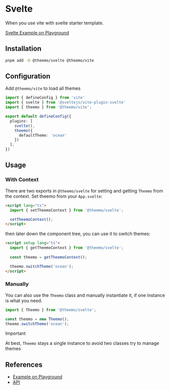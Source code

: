 # Svelte

When you use vite with svelte starter template.

[Svelte Example on
Playground](https://github.com/theemo-tokens/tree/main/playground/svelte)

## Installation

```sh
pnpm add -D @theemo/svelte @theemo/vite
```

## Configuration

Add `@theemo/vite` to load all themes

```ts [vite.config.ts]
import { defineConfig } from 'vite'
import { svelte } from '@sveltejs/vite-plugin-svelte'
import { theemo } from '@theemo/vite';

export default defineConfig({
  plugins: [
    svelte(),
    theemo({
      defaultTheme: 'ocean'
    })
  ],
})
```

## Usage

### With Context

There are two exports in `@theemo/svelte` for setting and getting `Theemo` from
the context. Set theemo from your `App.svelte`:

```html [src/App.svelte]
<script lang="ts">
  import { setTheemoContext } from '@theemo/svelte';

  setTheemoContext();
</script>
```

then later down the component tree, you can use it to switch themes:

```html [src/lib/theme-switcher.svelte]
<script setup lang="ts">
  import { getTheemoContext } from '@theemo/svelte';
  
  const theemo = getTheemoContext();

  theemo.switchTheme('ocean');
</script>
```

### Manually

You can also use the `Theemo` class and manually instantiate it, if one instance
is what you need.

```ts
import { Theemo } from '@theemo/svelte';

const theemo = new Theemo();
theemo.switchTheme('ocean');
```

> [!IMPORTANT]
> At best, `Theemo` stays a single instance to avoid two classes try to manage
> themes

## References

- [Example on Playground](https://github.com/theemo-tokens/tree/main/playground/svelte)
- [API](/api/@theemo/svelte/)
